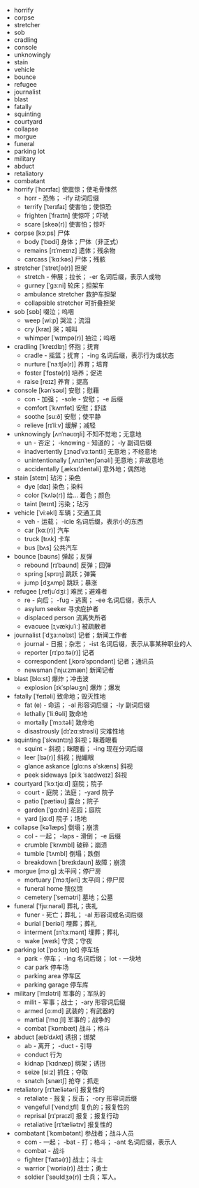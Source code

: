 
- horrify
- corpse
- stretcher
- sob
- cradling
- console
- unknowingly
- stain
- vehicle
- bounce
- refugee
- journalist
- blast
- fatally
- squinting
- courtyard
- collapse
- morgue
- funeral
- parking lot
- military
- abduct
- retaliatory
- combatant
- horrify [ˈhɒrɪfaɪ] 使震惊；使毛骨悚然
    - horr - 恐怖； -ify 动词后缀
    - terrify [ˈterɪfaɪ] 使害怕；使惊恐
    - frighten [ˈfraɪtn] 使惊吓；吓唬
    - scare [skeə(r)] 使害怕；惊吓
- corpse [kɔːps] 尸体
    - body [ˈbɒdi] 身体；尸体（非正式）
    - remains [rɪˈmeɪnz] 遗体；残余物
    - carcass [ˈkɑːkəs] 尸体；残骸
- stretcher [ˈstretʃə(r)] 担架
    - stretch - 伸展；拉长； -er 名词后缀，表示人或物
    - gurney [ˈɡɜːni] 轮床；担架车
    - ambulance stretcher 救护车担架
    - collapsible stretcher 可折叠担架
- sob [sɒb] 啜泣；呜咽
    - weep [wiːp] 哭泣；流泪
    - cry [kraɪ] 哭；喊叫
    - whimper [ˈwɪmpə(r)] 抽泣；呜咽
- cradling [ˈkreɪdlɪŋ] 怀抱；抚育
    - cradle - 摇篮；抚育； -ing 名词后缀，表示行为或状态
    - nurture [ˈnɜːtʃə(r)] 养育；培育
    - foster [ˈfɒstə(r)] 培养；促进
    - raise [reɪz] 养育；提高
- console [kənˈsəʊl] 安慰；慰藉
    - con - 加强； -sole - 安慰； -e 后缀
    - comfort [ˈkʌmfət] 安慰；舒适
    - soothe [suːð] 安慰；使平静
    - relieve [rɪˈliːv] 缓解；减轻
- unknowingly [ʌnˈnəʊɪŋli] 不知不觉地；无意地
    - un - 否定； -knowing - 知道的； -ly 副词后缀
    - inadvertently [ˌɪnədˈvɜːtəntli] 无意地；不经意地
    - unintentionally [ˌʌnɪnˈtenʃənəli] 无意地；非故意地
    - accidentally [ˌæksɪˈdentəli] 意外地；偶然地
- stain [steɪn] 玷污；染色
    - dye [daɪ] 染色；染料
    - color [ˈkʌlə(r)] 给… 着色；颜色
    - taint [teɪnt] 污染；玷污
- vehicle [ˈviːəkl] 车辆；交通工具
    - veh - 运载； -icle 名词后缀，表示小的东西
    - car [kɑː(r)] 汽车
    - truck [trʌk] 卡车
    - bus [bʌs] 公共汽车
- bounce [baʊns] 弹起；反弹
    - rebound [rɪˈbaʊnd] 反弹；回弹
    - spring [sprɪŋ] 跳跃；弹簧
    - jump [dʒʌmp] 跳跃；暴涨
- refugee [ˌrefjuˈdʒiː] 难民；避难者
    - re - 向后； -fug - 逃离； -ee 名词后缀，表示人
    - asylum seeker 寻求庇护者
    - displaced person 流离失所者
    - evacuee [ɪˌvækjuˈiː] 被疏散者
- journalist [ˈdʒɜːnəlɪst] 记者；新闻工作者
    - journal - 日报；杂志； -ist 名词后缀，表示从事某种职业的人
    - reporter [rɪˈpɔːtə(r)] 记者
    - correspondent [ˌkɒrəˈspɒndənt] 记者；通讯员
    - newsman [ˈnjuːzmæn] 新闻记者
- blast [blɑːst] 爆炸；冲击波
    - explosion [ɪkˈspləʊʒn] 爆炸；爆发
- fatally [ˈfeɪtəli] 致命地；毁灭性地
    - fat (e) - 命运； -al 形容词后缀； -ly 副词后缀
    - lethally [ˈliːθəli] 致命地
    - mortally [ˈmɔːtəli] 致命地
    - disastrously [dɪˈzɑːstrəsli] 灾难性地
- squinting [ˈskwɪntɪŋ] 斜视；眯着眼看
    - squint - 斜视；眯眼看； -ing 现在分词后缀
    - leer [lɪə(r)] 斜视；抛媚眼
    - glance askance [ɡlɑːns əˈskæns] 斜视
    - peek sideways [piːk ˈsaɪdweɪz] 斜视
- courtyard [ˈkɔːtjɑːd] 庭院；院子
    - court - 庭院；法庭； -yard 院子
    - patio [ˈpætiəʊ] 露台；院子
    - garden [ˈɡɑːdn] 花园；庭院
    - yard [jɑːd] 院子；场地
- collapse [kəˈlæps] 倒塌；崩溃
    - col - 一起； -laps - 滑倒； -e 后缀
    - crumble [ˈkrʌmbl] 破碎；崩溃
    - tumble [ˈtʌmbl] 倒塌；跌倒
    - breakdown [ˈbreɪkdaʊn] 故障；崩溃
- morgue [mɔːɡ] 太平间；停尸房
    - mortuary [ˈmɔːtʃəri] 太平间；停尸房
    - funeral home 殡仪馆
    - cemetery [ˈsemətri] 墓地；公墓
- funeral [ˈfjuːnərəl] 葬礼；丧礼
    - funer - 死亡；葬礼； -al 形容词或名词后缀
    - burial [ˈberiəl] 埋葬；葬礼
    - interment [ɪnˈtɜːmənt] 埋葬；葬礼
    - wake [weɪk] 守灵；守夜
- parking lot [ˈpɑːkɪŋ lɒt] 停车场
    - park - 停车； -ing 名词后缀； lot - 一块地
    - car park 停车场
    - parking area 停车区
    - parking garage 停车库
- military [ˈmɪlətri] 军事的；军队的
    - milit - 军事；战士； -ary 形容词后缀
    - armed [ɑːmd] 武装的；有武器的
    - martial [ˈmɑːʃl] 军事的；战争的
    - combat [ˈkɒmbæt] 战斗；格斗
- abduct [æbˈdʌkt] 诱拐；绑架
    - ab - 离开； -duct - 引导
    - conduct 行为
    - kidnap [ˈkɪdnæp] 绑架；诱拐
    - seize [siːz] 抓住；夺取
    - snatch [snætʃ] 抢夺；抓走
- retaliatory [rɪˈtæliətəri] 报复性的
    - retaliate - 报复；反击； -ory 形容词后缀
    - vengeful [ˈvendʒfl] 复仇的；报复性的
    - reprisal [rɪˈpraɪzl] 报复；报复行动
    - retaliative [rɪˈtæliətɪv] 报复性的
- combatant [ˈkɒmbətənt] 参战者；战斗人员
    - com - 一起； -bat - 打；格斗； -ant 名词后缀，表示人
    - combat - 战斗
    - fighter [ˈfaɪtə(r)] 战士；斗士
    - warrior [ˈwɒriə(r)] 战士；勇士
    - soldier [ˈsəʊldʒə(r)] 士兵；军人。
